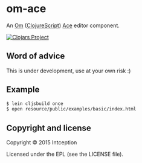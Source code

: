 om-ace
=============

An [Om](https://github.com/swannodette/om) ([ClojureScript](https://github.com/clojure/clojurescript))
[Ace](https://github.com/ajaxorg/ace) editor component.

[![Clojars Project](http://clojars.org/org.clojars.intception/om-ace/latest-version.svg)](http://clojars.org/org.clojars.intception/om-ace)

## Word of advice

This is under development, use at your own risk :)

## Example

```bash
$ lein cljsbuild once
$ open resource/public/examples/basic/index.html
```


## Copyright and license

Copyright © 2015 Intception

Licensed under the EPL (see the LICENSE file).
